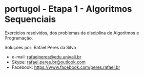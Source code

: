 # portugol - Etapa 1 - Algoritmos Sequenciais
Exercícios resolvidos, dos problemas da disciplina de Algoritmos e Programação.

Soluções por: Rafael Peres da Silva
 * e-mail: rafaelperes@edu.univali.br
 * Skype: rafael.peres.br@outlook.com
 * Facebook: https://www.facebook.com/peres.rafael.br
 
